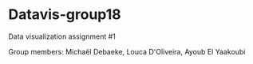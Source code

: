 # Datavis-group18
Data visualization assignment #1 

Group members: Michaël Debaeke, Louca D'Oliveira, Ayoub El Yaakoubi
